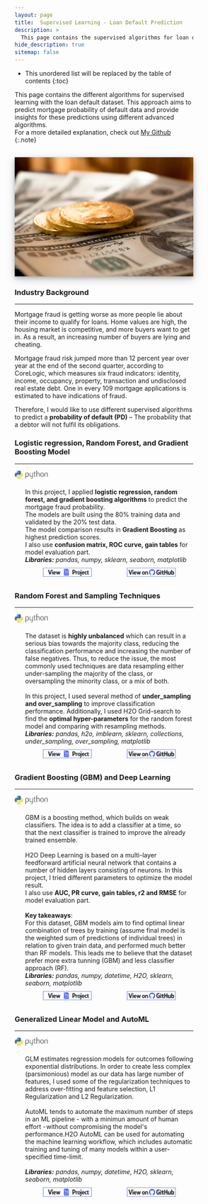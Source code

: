 ```yaml
---
layout: page
title:  Supervised Learning - Loan Default Prediction
description: >
  This page contains the supervised algorithms for loan default
hide_description: true
sitemap: false
---
```


<style>

.banner {
  box-shadow: 0 4px 8px 0 rgba(0, 0, 0, 0.2), 0 6px 20px 0 rgba(0, 0, 0, 0.19);
  center;
}

.justify {
  text-align: justify;
}

.center {
  display: block;
  margin-left: auto;
  margin-right: auto;
  width: 50%;
}

* {
  box-sizing: border-box;
}

.column25 {
  float: left;
  width: 25%;
  padding: 10px;
}

.column30 {
  float: left;
  width: 30%;
  padding: 10px;
}

.column40 {
  float: left;
  width: 40%;
  padding: 10px;
}

.column50 {
  float: left;
  width: 50%;
  padding: 10px;
}

.column60 {
  float: left;
  width: 60%;
  padding: 10px;
}

.column70 {
  float: left;
  width: 70%;
  padding: 10px;
}

.column75 {
  float: left;
  width: 75%;
  padding: 10px;
}

.row:after {
  content: "";
  display: table;
  clear: both;
}

@media screen and (max-width: 600px) {
  .column25 {
    width: 100%;
  }
  .column30 {
    width: 100%;
  }
  .column40 {
    width: 100%;
  }
  .column50 {
    width: 100%;
  }
  .column60 {
    width: 100%;
  }
  .column70 {
    width: 100%;
  }
  .column75 {
    width: 100%;
  }
}

.button {
  display: block;
  margin-left: auto;
  margin-right: auto;
  center;
  width: 175px;
}

.button:hover{
  position: relative;
  top: -1px;
  box-shadow: 0 4px 8px 0 rgba(0, 0, 0, 0.15), 0 6px 10px 0 rgba(0, 0, 0, 0.15);
}

.button_smaller {
  display: block;
  margin-left: auto;
  margin-right: auto;
  center;
  width: 150px;
}

.button_smaller:hover{
  position: relative;
  top: -1px;
  box-shadow: 0 4px 8px 0 rgba(0, 0, 0, 0.15), 0 6px 10px 0 rgba(0, 0, 0, 0.15);
}

.button_smallest {
  display: block;
  margin-left: auto;
  margin-right: auto;
  center;
  width: 110px;
}

.button_smallest:hover{
  position: relative;
  top: -1px;
  box-shadow: 0 4px 8px 0 rgba(0, 0, 0, 0.15), 0 6px 10px 0 rgba(0, 0, 0, 0.15);
}

</style>

* This unordered list will be replaced by the table of contents
{:toc}


This page contains the different algorithms for supervised learning with the loan default dataset. This approach aims to predict mortgage probability of default data and provide insights for these predictions using different advanced algorithms.<br>
For a more detailed explanation, check out [My Github](https://github.com/tramduong/Data-Science-Portfolio/tree/master/Loan%20Default)
{:.note}

<br>


<img src="/assets/img/ml/loan.jpg"  alt="Portfolio Banner" class="banner">


<br>

### Industry Background
___

Mortgage fraud is getting worse as more people lie about their income to qualify for loans. Home values are high, the housing market is competitive, and more buyers want to get in. As a result, an increasing number of buyers are lying and cheating. <br>

Mortgage fraud risk jumped more than 12 percent year over year at the end of the second quarter, according to CoreLogic, which measures six fraud indicators: identity, income, occupancy, property, transaction and undisclosed real estate debt. One in every 109 mortgage applications is estimated to have indications of fraud. <br>

Therefore, I would like to use different supervised algorithms to predict a **probability of default (PD)** – The probability that a debtor will not fulfil its obligations. <br>

### Logistic regression, Random Forest, and Gradient Boosting Model
___

<p style="display: inline;">
  <img src="/assets/icons/python.png" width="75">
  <ul><li style="list-style-type: none;">
  In this project, I applied <b>logistic regression, random forest, and gradient boosting algorithms</b> to predict the mortgage fraud probability. <br>
  The models are built using the 80% training data and validated by the 20% test data. <br>
  The model comparison results in <b>Gradient Boosting</b> as highest prediction scores. <br>
  I also use <b>confusion matrix, ROC curve, gain tables</b> for model evaluation part. <br>
    <i><b>Libraries:</b> pandas, numpy, sklearn, seaborn, matplotlib</i>
        <div class="row">
        <div class="column50">
        <a href="/portfolio/projects/supervised/Loandefault_GradientBoosting_RF/"><img src="/assets/img/project_button.png" alt="View Project" class="button_smallest"></a>
        </div>
        <div class="column50">
        <a href="https://github.com/tramduong/Data-Science-Portfolio/blob/master/Loan%20Default/Doc/Loandefault_GradientBoosting_RF.ipynb" target="_blank"><img src="/assets/img/github_button.png" alt="View on Github" class="button_smallest"></a>
        </div>
      </div>
</li></ul></p>

### Random Forest and Sampling Techniques  
___

<p style="display: inline;">
  <img src="/assets/icons/python.png" width="75">
  <ul><li style="list-style-type: none;">
  The dataset is <b>highly unbalanced</b> which can result in a serious bias towards the majority class, reducing the classification performance and increasing the number of false negatives. Thus, to reduce the issue, the most commonly used techniques are data resampling either under-sampling the majority of the class, or oversampling the minority class, or a mix of both.<br><br>
  In this project, I used several method of <b>under_sampling and over_sampling</b> to improve classification performance. Additionally,  I used H2O Grid-search to find the <b>optimal hyper-parameters</b> for the random forest model and comparing with resampling methods. <br>  
    <i><b>Libraries:</b> pandas, h2o, imblearn, sklearn, collections, under_sampling, over_sampling, matplotlib</i>
        <div class="row">
        <div class="column50">
        <a href="/portfolio/projects/supervised/SupervisedRF&SamplingTechniques/"><img src="/assets/img/project_button.png" alt="View Project" class="button_smallest"></a>
        </div>
        <div class="column50">
        <a href="https://github.com/tramduong/Data-Science-Portfolio/blob/master/Loan%20Default/Doc/SupervisedRF%26SamplingTechniques.ipynb" target="_blank"><img src="/assets/img/github_button.png" alt="View on Github" class="button_smallest"></a>
        </div>
      </div>
</li></ul></p>

### Gradient Boosting (GBM) and Deep Learning
___

<p style="display: inline;">
  <img src="/assets/icons/python.png" width="75">
  <ul><li style="list-style-type: none;">
  GBM is a boosting method, which builds on weak classifiers. The idea is to add a classifier at a time, so that the next classifier is trained to improve the already trained ensemble.<br><br>
  H2O Deep Learning is based on a multi-layer feedforward artificial neural network that contains a number of hidden layers consisting of neurons. In this project, I tried different parameters to optimize the model result. <br>
  I also use <b>AUC, PR curve, gain tables, r2 and RMSE</b> for model evaluation part. <br><br>
  <b>Key takeaways</b>:<br>
  For this dataset, GBM models aim to find optimal linear combination of trees by training (assume final model is the weighted sum of predictions of individual trees) in relation to given train data, and performed much better than RF models. This leads me to believe that the dataset prefer more extra tunning (GBM) and less classifier approach (RF). <br>
    <i><b>Libraries:</b> pandas, numpy, datetime, H2O, sklearn, seaborn, matplotlib</i>
        <div class="row">
        <div class="column50">
        <a href="/portfolio/projects/supervised/GBM&DEEPLEARNING/"><img src="/assets/img/project_button.png" alt="View Project" class="button_smallest"></a>
        </div>
        <div class="column50">
        <a href="https://github.com/tramduong/Data-Science-Portfolio/blob/master/Loan%20Default/Doc/GBM%26DEEPLEARNING.ipynb" target="_blank"><img src="/assets/img/github_button.png" alt="View on Github" class="button_smallest"></a>
        </div>
      </div>

</li></ul></p>

### Generalized Linear Model and AutoML
___

<p style="display: inline;">
  <img src="/assets/icons/python.png" width="75">
  <ul><li style="list-style-type: none;">
  GLM estimates regression models for outcomes following exponential distributions. In order to create less complex (parsimonious) model as our data has large number of features, I used some of the regularization techniques to address over-fitting and feature selection, L1 Regularization and L2 Regularization. <br><br>
  AutoML tends to automate the maximum number of steps in an ML pipeline - with a minimun amount of human effort - without compromising the model's performance.H2O AutoML can be used for automating the machine learning workflow, which includes automatic training and tuning of many models within a user-specified time-limit.<br><br>
    <i><b>Libraries:</b>  pandas, numpy, datetime, H2O, sklearn, seaborn, matplotlib</i>
        <div class="row">
        <div class="column50">
        <a href="/portfolio/projects/supervised/GLM&AutoML/"><img src="/assets/img/project_button.png" alt="View Project" class="button_smallest"></a>
        </div>
        <div class="column50">
        <a href="https://github.com/tramduong/Data-Science-Portfolio/blob/master/Loan%20Default/Doc/GLM%26AutoML.ipynb" target="_blank"><img src="/assets/img/github_button.png" alt="View on Github" class="button_smallest"></a>
        </div>
      </div>
</li></ul></p>
